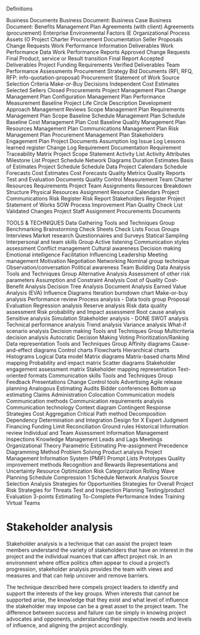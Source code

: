 Definitions

Business Documents
 Business Document: Business Case
 Business Document: Benefits Management Plan
Agreements (with client)
Agreements (procurement)
 Enterprise Environmental Factors (E
 Organizational Process Assets (O
 Project Charter
 Procurement Documentation
 Seller Proposals
 Change Requests
 Work Performance Information
 Deliverables
 Work Performance Data
 Work Performance Reports
 Approved Change Requests
 Final Product, service or Result transition
 Final Report
 Accepted Deliverables
 Project Funding Requirements
 Verified Deliverables
 Team Performance Assessments
 Procurement Strategy
 Bid Documents (RFI, RFQ, RFP: info-quotation-proposal)
 Procurement Statement of Work
 Source Selection Criteria
 Make-or-Buy Decisions
 Independent Cost Estimates
 Selected Sellers
 Closed Procurements
Project Management Plan
 Change Management Plan
 Configuration Management Plan
 Performance Measurement Baseline
 Project Life Circle Description
 Development Approach
 Management Reviews
 Scope Management Plan
 Requirements Management Plan
 Scope Baseline
 Schedule Management Plan
 Schedule Baseline
 Cost Management Plan
 Cost Baseline
 Quality Management Plan
 Resources Management Plan
 Communications Management Plan
 Risk Management Plan
 Procurement Management Plan
 Stakeholders Engagement Plan
Project Documents
 Assumption log
 Issue Log
 Lessons learned register
 Change Log
 Requirement Documentation
 Requirement Traceability Matrix
 Project Scope Statement
 Activity List
 Activity Attributes
 Milestone List
 Project Schedule Network Diagrams
 Duration Estimates
 Basis of Estimates
 Project Schedule
 Schedule Data
 Project Calendars
 Schedule Forecasts
 Cost Estimates
 Cost Forecasts
 Quality Metrics
 Quality Reports
 Test and Evaluation Documents
 Quality Control Measurement
 Team Charter
 Resources Requirements
 Project Team Assignments
 Resources Breakdown Structure
 Physical Resources Assignment
 Resource Calendars
 Project Communications
 Risk Register
 Risk Report
 Stakeholders Register
 Project Statement of Works SOW
 Process Improvement Plan
 Quality Check List
 Validated Changes
 Project Staff Assignment
 Procurements Documents

TOOLS & TECHNIQUES
 Data Gathering Tools and Techniques Group
 Benchmarking
 Brainstorming
 Check Sheets
 Check Lists
 Focus Groups
 Interviews
 Market research
 Questionnaires and Surveys
 Statical Sampling
 Interpersonal and team skills Group
 Active listening
 Communication styles assessment
 Conflict management
 Cultural awareness
 Decision making
 Emotional intelligence
 Facilitation
 Influencing
 Leadership
 Meeting management
 Motivation
 Negotiation
 Networking
 Nominal group technique
 Observation/conversation
 Political awareness
 Team Building
 Data Analysis Tools and Techniques Group
 Alternative Analysis
 Assessment of other risk parameters
 Assumption and Constraint Analysis
 Cost of Quality
 Cost-Benefit Analysis
 Decision Tree Analysis
 Document Analysis
 Earned Value Analysis (EVA)
 Influence Diagrams
 Iteration burndown chart
 Make-or-buy analysis
Performance review
 Process analysis - Data tools group
 Proposal Evaluation
 Regression analysis
 Reserve analysis
 Risk data quality assessment
 Risk probability and Impact assessment
 Root cause analysis
 Sensitive analysis
 Simulation
 Stakeholder analysis - DONE
 SWOT analysis
 Technical performance analysis
 Trend analysis
 Variance analysis
 What-if scenario analysis
 Decision making Tools and Techniques Group
 Multicriteria decision analysis
 Autocratic Decision Making
 Voting
 Prioritization/Ranking
 Data representation Tools and Techniques Group
 Affinity diagrams
 Cause-and-effect diagrams
 Control charts
 Flowcharts
Hierarchical charts
 Histograms
 Logical Data model
 Matrix diagrams
 Matrix-based charts
 Mind mapping
 Probability and impact matrix
 Scatter diagrams
 Stakeholder engagement assessment matrix
 Stakeholder mapping representation
 Text- oriented formats
 Communication skills Tools and Techniques Group
 Feedback
 Presentations
 Change Control tools
 Advertising
 Agile release planning
 Analogous Estimating
 Audits
 Bidder conferences
 Bottom up estimating
 Claims Administration
 Colocation
 Communication models
 Communication methods
 Communication requirements analysis
 Communication technology
 Context diagram
 Contingent Response Strategies
 Cost Aggregation
 Critical Path method
 Decomposition
 Dependency Determination and Integration
 Design for X
 Expert Judgment
 Financing
 Funding Limit Reconciliation
 Ground rules
 Historical Information review
 Individual and Team Assessment
 Information Management
 Inspections
 Knowledge Management
 Leads and Lags
 Meetings
 Organizational Theory
 Parametric Estimating
 Pre-assignment
 Precedence Diagramming Method
 Problem Solving
 Product analysis
 Project Management Information System (PMIF)
 Prompt Lists
 Prototypes
 Quality improvement methods
 Recognition and Rewards
 Representations and Uncertainty
 Resource Optimization
 Risk Categorization
 Rolling Wave Planning
 Schedule Compression
1 Schedule Network Analysis
 Source Selection Analysis
 Strategies for Opportunities
 Strategies for Overall Project Risk
 Strategies for Threats
 Test and Inspection Planning
 Testing/product Evaluation
 3-points Estimating
 To-Complete Performance Index
 Training
 Virtual Teams

# Stakeholder analysis
Stakeholder analysis is a technique that can assist the project team members understand the variety of stakeholders that have an interest in the project and the individual nuances that can affect project risk. In an environment where office politics often appear to cloud a project’s progression, stakeholder analysis provides the team with views and measures and that can help uncover and remove barriers.

The technique described here compels project leaders to identify and support the interests of the key groups. When interests that cannot be supported arise, the knowledge that they exist and what level of influence the stakeholder may impose can be a great asset to the project team. The difference between success and failure can be simply in knowing project advocates and opponents, understanding their respective needs and levels of influence, and aligning the project accordingly.

